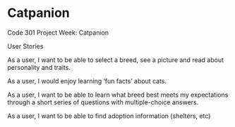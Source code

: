 # Catpanion
Code 301 Project Week: Catpanion

User Stories

As a user, I want to be able to select a breed, see a picture and read about personality and traits.

As a user, I would enjoy learning ‘fun facts’ about cats.

As a user, I want to be able to learn what breed best meets my expectations through a short series of questions with multiple-choice answers.

As a user, I want to be able to find adoption information (shelters, etc)
